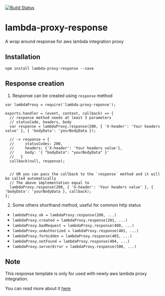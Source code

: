 [![Build Status](https://travis-ci.org/themyth92/lambda-proxy-response.svg?branch=master)](https://travis-ci.org/themyth92/lambda-proxy-response)

# lambda-proxy-response
A wrap around response for aws lambda integration proxy

## Installation
`npm install lambda-proxy-response --save`

## Response creation
1. Response can be created using `response` method
```
var lambdaProxy = require('lambda-proxy-reponse');

exports.handler = (event, context, callback) => {
  // response method needs at least 3 parameters
  // statusCode, headers, body
  var response = lambdaProxy.response(200, { 'X-header': 'Your headers value' }, { 'bodyData': 'yourBodyData });
  
  // -> response = {
  //     statusCodes: 200,
  //     headers: {'X-header': 'Your headers value'},
  //     body: '{ "bodyData": "yourBodyData" }' 
  //   }
  callback(null, response);
  
  
  // OR you can pass the callback to the `response` method and it will be called automatically
  // The above implementation equal to
  lambdaProxy.response(200, { 'X-header': 'Your headers value' }, { 'bodyData': 'yourBodyData }, callback);
};
```
2. Some others shorthand method, useful for common http status
  - `lambdaProxy.ok = lambdaProxy.response(200, ...)`
  - `lambdaProxy.created = lambdaProxy.response(201, ...)`
  - `lambdaProxy.badRequest = lambdaProxy.response(400, ...)`
  - `lambdaProxy.unAuthorized = lambdaProxy.response(401, ...)`
  - `lambdaProxy.forbidden = lambdaProxy.response(403, ...)`
  - `lambdaProxy.notFound = lambdaProxy.response(404, ...)`
  - `lambdaProxy.serverError = lambdaProxy.response(500, ...)`

## Note
This response template is only for used with newly aws lambda proxy integration.

You can read more about it [here](http://docs.aws.amazon.com/apigateway/latest/developerguide/api-gateway-create-api-as-simple-proxy-for-lambda.html)
